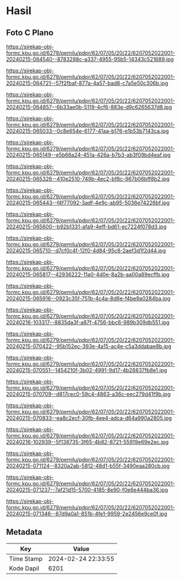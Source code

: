 # Hasil

## Foto C Plano

https://sirekap-obj-formc.kpu.go.id/6279/pemilu/pdpr/62/07/05/20/22/6207052022001-20240215-064540--8783288c-a337-4955-95b5-14343c521689.jpg

https://sirekap-obj-formc.kpu.go.id/6279/pemilu/pdpr/62/07/05/20/22/6207052022001-20240215-064721--57f2fbaf-877a-4a57-bad8-c7a5e50c306b.jpg

https://sirekap-obj-formc.kpu.go.id/6279/pemilu/pdpr/62/07/05/20/22/6207052022001-20240215-064857--6b33ae0b-5119-4cf6-883e-d9c6265637d8.jpg

https://sirekap-obj-formc.kpu.go.id/6279/pemilu/pdpr/62/07/05/20/22/6207052022001-20240215-065033--0c8e654e-6177-41aa-b176-e1b53b7143ca.jpg

https://sirekap-obj-formc.kpu.go.id/6279/pemilu/pdpr/62/07/05/20/22/6207052022001-20240215-065149--e5b66a24-451a-426a-b7b3-ab3f09bd4eaf.jpg

https://sirekap-obj-formc.kpu.go.id/6279/pemilu/pdpr/62/07/05/20/22/6207052022001-20240215-065326--410e2510-749b-4ec2-bf8c-967b06bff8b2.jpg

https://sirekap-obj-formc.kpu.go.id/6279/pemilu/pdpr/62/07/05/20/22/6207052022001-20240215-065443--f4f77092-3adf-4e9c-ab95-5036e74226bf.jpg

https://sirekap-obj-formc.kpu.go.id/6279/pemilu/pdpr/62/07/05/20/22/6207052022001-20240215-065600--b92b1331-afa9-4eff-bd61-ec7224f078d3.jpg

https://sirekap-obj-formc.kpu.go.id/6279/pemilu/pdpr/62/07/05/20/22/6207052022001-20240215-065710--d7cf0c4f-12f0-4d84-95c8-2aef3d1f2d44.jpg

https://sirekap-obj-formc.kpu.go.id/6279/pemilu/pdpr/62/07/05/20/22/6207052022001-20240215-065817--42936222-11a0-4d0e-8a2b-aa00a89ecffb.jpg

https://sirekap-obj-formc.kpu.go.id/6279/pemilu/pdpr/62/07/05/20/22/6207052022001-20240215-065916--0923c35f-751b-4c4a-8d6e-f4be9a0284ba.jpg

https://sirekap-obj-formc.kpu.go.id/6279/pemilu/pdpr/62/07/05/20/22/6207052022001-20240216-103317--8835da3f-a87f-4756-bbc6-989b309db551.jpg

https://sirekap-obj-formc.kpu.go.id/6279/pemilu/pdpr/62/07/05/20/22/6207052022001-20240215-070422--95b152ec-393e-4a15-ac4e-c5a3ddabae8b.jpg

https://sirekap-obj-formc.kpu.go.id/6279/pemilu/pdpr/62/07/05/20/22/6207052022001-20240215-070551--1454210f-3b02-4991-9d17-4b28837fb8e1.jpg

https://sirekap-obj-formc.kpu.go.id/6279/pemilu/pdpr/62/07/05/20/22/6207052022001-20240215-070709--d817cec0-59c4-4863-a36c-eec279d41f9b.jpg

https://sirekap-obj-formc.kpu.go.id/6279/pemilu/pdpr/62/07/05/20/22/6207052022001-20240215-070833--ea8c2ecf-30fb-4ee4-adca-d64a990a2805.jpg

https://sirekap-obj-formc.kpu.go.id/6279/pemilu/pdpr/62/07/05/20/22/6207052022001-20240216-102939--5f138735-3f65-4b82-8721-55919e69e2ec.jpg

https://sirekap-obj-formc.kpu.go.id/6279/pemilu/pdpr/62/07/05/20/22/6207052022001-20240215-071124--8320a2ab-5812-48d1-b55f-3490eaa280cb.jpg

https://sirekap-obj-formc.kpu.go.id/6279/pemilu/pdpr/62/07/05/20/22/6207052022001-20240215-071237--7af21d15-5700-4185-8e90-f0e6e444ba36.jpg

https://sirekap-obj-formc.kpu.go.id/6279/pemilu/pdpr/62/07/05/20/22/6207052022001-20240215-071346--87d9a0a1-851b-4fe1-9959-2e2456e9ce0f.jpg


## Metadata

| Key        | Value               |
| ---------- | ------------------- |
| Time Stamp | 2024-02-24 22:33:55 |
| Kode Dapil | 6201                |



